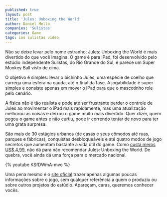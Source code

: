 ```yaml
---
published: true
layout: post
title: 'Jules: Unboxing the World'
author: Daniel Mello
companies: 'Sulistas'
categories: Game
tags: ios sulistas video
---
```

Não se deixe levar pelo nome estranho: Jules: Unboxing the World é mais divertido do que você imagina. O game é para iPad, foi desenvolvido pelo estúdio independente Sulistas, do Rio Grande do Sul, e parece um Super Monkey Ball visto de cima.
 
O objetivo é simples: levar o bichinho Jules, uma espécie de coelho que carrega uma esfera na cauda, até o final da fase. A jogabilidade é super simples e consiste apenas em mover o iPad para que o mascotinho role pelo cenário. 
 
A física não é tão realista e pode até ser frustrante perder o controle de Jules ao movimentar o iPad mais rapidamente, mas uma atualização melhorou as coisas e deixou o game muito mais divertido. Quer dizer, quem pegou o game antes e não curtiu, pode ir correndo tentar de novo para ter uma grata surpresa.
 
São mais de 30 estágios urbanos (de casas e seus cômodos até ruas, parques e fábricas), conquistas desbloqueáveis e até quatro modos de jogo secretos que aumentam bastante a vida útil do game. Como [custa meros US$ 4,99](http://itunes.apple.com/us/app/jules-unboxing-the-world/id385760703?mt=8), não dá para não recomendar Jules: Unboxing the World. De quebra, você ainda dá uma força para o mercado nacional.
 
{% youtube KSfDWmA-mvo %}
 
Uma pena mesmo é o [site oficial](http://www.julesunboxingtheworld.com/) trazer apenas algumas poucas informações sobre o jogo, sem qualquer referência a quem o produziu ou sobre outros projetos do estúdio. Apareçam, caras, queremos conhecer vocês.
 
